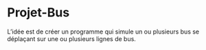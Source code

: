 # Projet-Bus
L’idée est de créer un programme qui simule un ou plusieurs bus se déplaçant sur une ou plusieurs lignes de bus.
